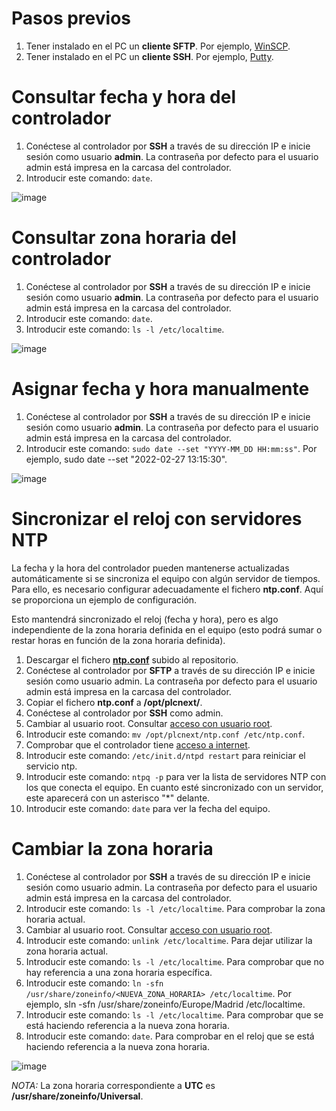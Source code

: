 # Pasos previos
1. Tener instalado en el PC un __cliente SFTP__. Por ejemplo, [WinSCP](https://winscp.net/eng/download.php).
2. Tener instalado en el PC un __cliente SSH__. Por ejemplo, [Putty](https://www.chiark.greenend.org.uk/~sgtatham/putty/latest.html).

# Consultar fecha y hora del controlador
1. Conéctese al controlador por __SSH__ a través de su dirección IP e inicie sesión como usuario __admin__. La contraseña por defecto para el usuario admin está impresa en la carcasa del controlador.
2. Introducir este comando: ```date```.

![image](https://user-images.githubusercontent.com/46561573/155715630-8d60887e-36f3-4e2b-9b8b-909236bf1cf7.png)

# Consultar zona horaria del controlador
1. Conéctese al controlador por __SSH__ a través de su dirección IP e inicie sesión como usuario __admin__. La contraseña por defecto para el usuario admin está impresa en la carcasa del controlador.
2. Introducir este comando: ```date```.
3. Introducir este comando: ```ls -l /etc/localtime```.

![image](https://user-images.githubusercontent.com/46561573/155715435-960db859-c088-4915-8a5b-2a82206468bf.png)

# Asignar fecha y hora manualmente
1. Conéctese al controlador por __SSH__ a través de su dirección IP e inicie sesión como usuario __admin__. La contraseña por defecto para el usuario admin está impresa en la carcasa del controlador.
2. Introducir este comando: ```sudo date --set "YYYY-MM_DD HH:mm:ss"```. Por ejemplo, sudo date --set "2022-02-27 13:15:30".

![image](https://user-images.githubusercontent.com/46561573/155713530-af5ffc3c-3552-4233-92c2-5badf3a52fbb.png)

# Sincronizar el reloj con servidores NTP
La fecha y la hora del controlador pueden mantenerse actualizadas automáticamente si se sincroniza el equipo con algún servidor de tiempos. Para ello, es necesario configurar adecuadamente el fichero __ntp.conf__. Aquí se proporciona un ejemplo de configuración.

Esto mantendrá sincronizado el reloj (fecha y hora), pero es algo independiente de la zona horaria definida en el equipo (esto podrá sumar o restar horas en función de la zona horaria definida).

1. Descargar el fichero [__ntp.conf__](files/ntp.conf) subido al repositorio.
2. Conéctese al controlador por __SFTP__ a través de su dirección IP e inicie sesión como usuario admin. La contraseña por defecto para el usuario admin está impresa en la carcasa del controlador.
3. Copiar el fichero __ntp.conf__ a __/opt/plcnext/__.
4. Conéctese al controlador por __SSH__ como admin.
5. Cambiar al usuario root. Consultar [acceso con usuario root](https://github.com/JaviPxc/LinuxOnPLCnext/blob/main/Acceso_con_usuario_root.md).
6. Introducir este comando: ```mv /opt/plcnext/ntp.conf /etc/ntp.conf```.
7. Comprobar que el controlador tiene [acceso a internet](https://github.com/JaviPxc/LinuxOnPLCnext/blob/main/Comprobar_acceso_a_internet.md).
8. Introducir este comando: ```/etc/init.d/ntpd restart``` para reiniciar el servicio ntp.
9. Introducir este comando: ```ntpq -p``` para ver la lista de servidores NTP con los que conecta el equipo. En cuanto esté sincronizado con un servidor, este aparecerá con un asterisco "*" delante.
10. Introducir este comando: ```date``` para ver la fecha del equipo.

# Cambiar la zona horaria
1. Conéctese al controlador por __SSH__ a través de su dirección IP e inicie sesión como usuario admin. La contraseña por defecto para el usuario admin está impresa en la carcasa del controlador.
2. Introducir este comando: ```ls -l /etc/localtime```. Para comprobar la zona horaria actual.
3. Cambiar al usuario root. Consultar [acceso con usuario root](https://github.com/JaviPxc/LinuxOnPLCnext/blob/main/Acceso_con_usuario_root.md).
5. Introducir este comando: ```unlink /etc/localtime```. Para dejar utilizar la zona horaria actual.
6. Introducir este comando: ```ls -l /etc/localtime```. Para comprobar que no hay referencia a una zona horaria específica.
7. Introducir este comando: ```ln -sfn  /usr/share/zoneinfo/<NUEVA_ZONA_HORARIA> /etc/localtime```. Por ejemplo, sln -sfn  /usr/share/zoneinfo/Europe/Madrid /etc/localtime.
8. Introducir este comando: ```ls -l /etc/localtime```. Para comprobar que se está haciendo referencia a la nueva zona horaria.
9. Introducir este comando: ```date```. Para comprobar en el reloj que se está haciendo referencia a la nueva zona horaria.

![image](https://user-images.githubusercontent.com/46561573/155716886-bf1e09fa-2034-4df7-b115-86db8ffa2ec9.png)

_NOTA:_ La zona horaria correspondiente a __UTC__ es __/usr/share/zoneinfo/Universal__.
    
    
    
    
    
    
 
